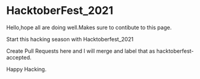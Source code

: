 # HacktoberFest_2021

Hello,hope all are doing well.Makes sure to contibute to this page.

Start this hacking season with Hacktoberfest_2021

Create Pull Requests here and I will merge and label that as hacktoberfest-accepted.

Happy Hacking.
